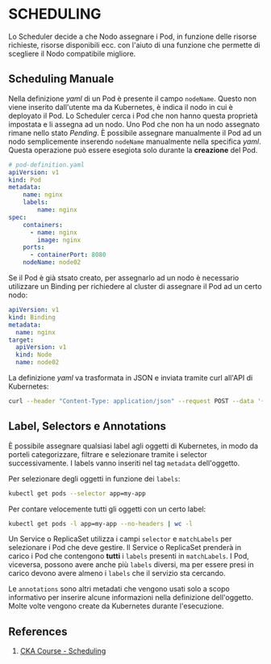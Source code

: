 # SCHEDULING

Lo Scheduler decide a che Nodo assegnare i Pod, in funzione delle risorse richieste, risorse disponibili ecc. con l'aiuto di una funzione che permette di scegliere il Nodo compatibile migliore.

## Scheduling Manuale

Nella definizione *yaml* di un Pod è presente il campo `nodeName`. Questo non viene inserito dall'utente ma da Kubernetes, è indica il nodo in cui è deployato il Pod. Lo Scheduler cerca i Pod che non hanno questa proprietà impostata e li assegna ad un nodo.
Uno Pod che non ha un nodo assegnato rimane nello stato *Pending*. È possibile assegnare manualmente il Pod ad un nodo semplicemente inserendo `nodeName` manualmente nella specifica *yaml*. Questa operazione può essere esegiota solo durante la __creazione__ del Pod.

```yaml
# pod-definition.yaml
apiVersion: v1
kind: Pod
metadata:
    name: nginx
    labels:
        name: nginx
spec:
    containers:
      - name: nginx
        image: nginx
    ports:
      - containerPort: 8080
    nodeName: node02
```

Se il Pod è già stsato creato, per assegnarlo ad un nodo è necessario utilizzare un Binding per richiedere al cluster di assegnare il Pod ad un certo nodo:

```yaml
apiVersion: v1
kind: Binding
metadata:
  name: nginx
target:
  apiVersion: v1
  kind: Node
  name: node02
```

La definizione *yaml* va trasformata in JSON e inviata tramite curl all'API di Kubernetes:

```bash
curl --header "Content-Type: application/json" --request POST --data '{"apiVersion":"v1", "kind":"Binding", ...}' http://$SERVER/api/v1/namespaces/default/pods/$PODNAME/binding
```

## Label, Selectors e Annotations

È possibile assegnare qualsiasi label agli oggetti di Kubernetes, in modo da porteli categorizzare, filtrare e selezionare tramite i selector successivamente. I labels vanno inseriti nel tag `metadata` dell'oggetto.

Per selezionare degli oggetti in funzione dei `labels`:

```bash
kubectl get pods --selector app=my-app
```

Per contare velocemente tutti gli oggetti con un certo label:

```bash
kubectl get pods -l app=my-app --no-headers | wc -l
```

Un Service o ReplicaSet utilizza i campi `selector` e `matchLabels` per selezionare i Pod che deve gestire. Il Service o ReplicaSet prenderà in carico i Pod che contengono __tutti__ i `labels` presenti in `matchLabels`. I Pod, viceversa, possono avere anche più `labels` diversi, ma per essere presi in carico devono avere almeno i `labels` che il servizio sta cercando.

Le `annotations` sono altri metadati che vengono usati solo a scopo informativo per inserire alcune informazioni nella definizione dell'oggetto. Molte volte vengono create da Kubernetes durante l'esecuzione.

## References

1. [CKA Course - Scheduling](https://github.com/kodekloudhub/certified-kubernetes-administrator-course/tree/master/docs/03-Scheduling)
